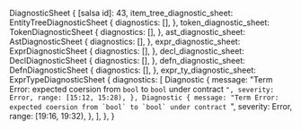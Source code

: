 DiagnosticSheet {
    [salsa id]: 43,
    item_tree_diagnostic_sheet: EntityTreeDiagnosticSheet {
        diagnostics: [],
    },
    token_diagnostic_sheet: TokenDiagnosticSheet {
        diagnostics: [],
    },
    ast_diagnostic_sheet: AstDiagnosticSheet {
        diagnostics: [],
    },
    expr_diagnostic_sheet: ExprDiagnosticSheet {
        diagnostics: [],
    },
    decl_diagnostic_sheet: DeclDiagnosticSheet {
        diagnostics: [],
    },
    defn_diagnostic_sheet: DefnDiagnosticSheet {
        diagnostics: [],
    },
    expr_ty_diagnostic_sheet: ExprTypeDiagnosticSheet {
        diagnostics: [
            Diagnostic {
                message: "Term Error: expected coersion from `bool` to `bool` under contract ``",
                severity: Error,
                range: [15:12, 15:28),
            },
            Diagnostic {
                message: "Term Error: expected coersion from `bool` to `bool` under contract ``",
                severity: Error,
                range: [19:16, 19:32),
            },
        ],
    },
}
